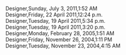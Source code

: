 ﻿Designer,Sunday, July 3, 2011,1:52 AM  Designer,Friday, 22 April 2011,12:24 p.m.  Designer,Tuesday, 19 April 2011,5:34 p.m.  Designer,Tuesday, 19 April 2011,3:20 p.m.  Designer,Monday, February 28, 2005,1:51 AM  Designer,Friday, November 26, 2004,1:11 PM  Designer,Tuesday, November 23, 2004,4:15 AM